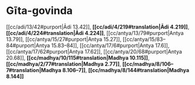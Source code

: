 # Gīta-govinda

[[cc/adi/13/42#purport|Ādi 13.42]], **[[cc/adi/4/219#translation|Ādi 4.219]]**, **[[cc/adi/4/224#translation|Ādi 4.224]]**, [[cc/antya/13/79#purport|Antya 13.79]], [[cc/antya/15/27#purport|Antya 15.27]], [[cc/antya/15/83–84#purport|Antya 15.83–84]], [[cc/antya/17/6#purport|Antya 17.6]], [[cc/antya/17/62#purport|Antya 17.62]], [[cc/antya/20/68#purport|Antya 20.68]], **[[cc/madhya/10/115#translation|Madhya 10.115]]**, **[[cc/madhya/2/77#translation|Madhya 2.77]]**, **[[cc/madhya/8/106–7#translation|Madhya 8.106–7]]**, **[[cc/madhya/8/144#translation|Madhya 8.144]]**

